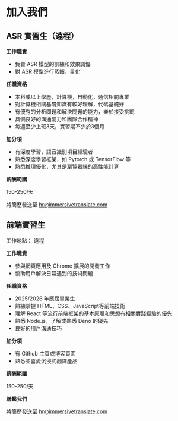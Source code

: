 # 加入我們

## ASR 實習生（遠程）

**工作職責**

- 負責 ASR 模型的訓練和效果調優
- 對 ASR 模型進行蒸餾，量化

**任職資格**

- 本科或以上學歷，計算機，自動化，通信相關專業
- 對計算機相關基礎知識有較好理解，代碼基礎好
- 有優秀的分析問題和解決問題的能力，樂於接受挑戰
- 具備良好的溝通能力和團隊合作精神
- 每週至少上班3天，實習期不少於3個月

**加分項**

- 有深度學習，語音識別項目經驗者
- 熟悉深度學習框架，如 Pytorch 或 TensorFlow 等
- 熟悉推理優化，尤其是瀏覽器端的高性能計算

**薪酬範圍**

150-250/天

將簡歷發送至 [hr@immersivetranslate.com](mailto:hr@immersivetranslate.com)

## 前端實習生

工作地點： 遠程

**工作職責**

- 參與網頁應用及 Chrome 擴展的開發工作
- 協助用戶解決日常遇到的技術問題

**任職資格**

- 2025/2026 年應屆畢業生
- 熟練掌握 HTML、CSS、JavaScript等前端技術
- 理解 React 等流行前端框架的基本原理和思想有相關實踐經驗的優先
- 熟悉 Node.js，了解或熟悉 Deno 的優先
- 良好的用戶溝通技巧

**加分項**

- 有 Github 主頁或博客頁面
- 熟悉並喜愛沉浸式翻譯產品

**薪酬範圍**

150-250/天

**聯繫我們**

將簡歷發送至 [hr@immersivetranslate.com](mailto:hr@immersivetranslate.com)
